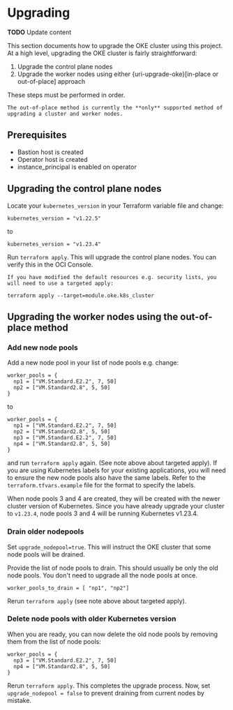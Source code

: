 # Upgrading

**TODO** Update content

This section documents how to upgrade the OKE cluster using this project. At a high level, upgrading the OKE cluster is fairly straightforward:

1. Upgrade the control plane nodes
2. Upgrade the worker nodes using either {uri-upgrade-oke}[in-place or out-of-place] approach

These steps must be performed in order.

```admonish notice
The out-of-place method is currently the **only** supported method of upgrading a cluster and worker nodes.
```

## Prerequisites

* Bastion host is created
* Operator host is created
* instance_principal is enabled on operator

## Upgrading the control plane nodes

Locate your `kubernetes_version` in your Terraform variable file and change:
```
kubernetes_version = "v1.22.5" 
```
to
```
kubernetes_version = "v1.23.4"
```

Run `terraform apply`. This will upgrade the control plane nodes. You can verify this in the OCI Console.

```admonish tip
If you have modified the default resources e.g. security lists, you will need to use a targeted apply:
```

```
terraform apply --target=module.oke.k8s_cluster
```

## Upgrading the worker nodes using the out-of-place method

### Add new node pools

Add a new node pool in your list of node pools e.g. change:
```
worker_pools = {
  np1 = ["VM.Standard.E2.2", 7, 50]
  np2 = ["VM.Standard2.8", 5, 50]
}
```
to
```
worker_pools = {
  np1 = ["VM.Standard.E2.2", 7, 50]
  np2 = ["VM.Standard2.8", 5, 50]
  np3 = ["VM.Standard.E2.2", 7, 50]
  np4 = ["VM.Standard2.8", 5, 50]
}
```

and run `terraform apply` again. (See note above about targeted apply). If you are using Kubernetes labels for your existing applications, you will need to ensure the new node pools also have the same labels. Refer to the `terraform.tfvars.example` file for the format to specify the labels.

When node pools 3 and 4 are created, they will be created with the newer cluster version of Kubernetes. Since you have already upgrade your cluster to `v1.23.4`, node pools 3 and 4 will be running Kubernetes v1.23.4.

### Drain older nodepools

Set `upgrade_nodepool=true`. This will instruct the OKE cluster that some node pools will be drained.

Provide the list of node pools to drain. This should usually be only the old node pools. You don't need to upgrade all the node pools at once.

```
worker_pools_to_drain = [ "np1", "np2"] 
```

Rerun `terraform apply` (see note above about targeted apply).

### Delete node pools with older Kubernetes version

When you are ready, you can now delete the old node pools by removing them from the list of node pools:
```
worker_pools = {
  np3 = ["VM.Standard.E2.2", 7, 50]
  np4 = ["VM.Standard2.8", 5, 50]
}
```

Rerun `terraform apply`. This completes the upgrade process. Now, set `upgrade_nodepool = false` to prevent draining from current nodes by mistake.
